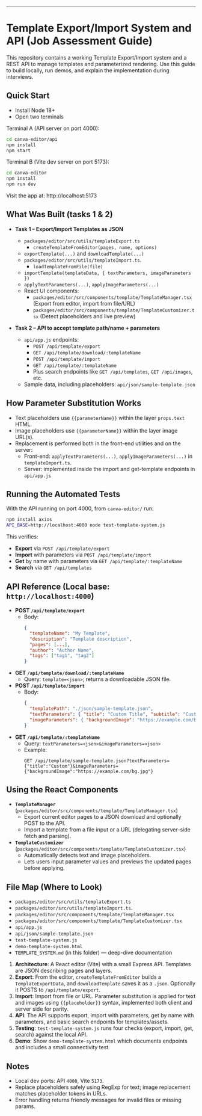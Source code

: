 ---
# Template Export/Import System and API (Job Assessment Guide)

This repository contains a working Template Export/Import system and a REST API to manage templates and parameterized rendering. Use this guide to build locally, run demos, and explain the implementation during interviews.

## Quick Start

- Install Node 18+
- Open two terminals

Terminal A (API server on port 4000):

```bash
cd canva-editor/api
npm install
npm start
```

Terminal B (Vite dev server on port 5173):

```bash
cd canva-editor
npm install
npm run dev
```

Visit the app at: http://localhost:5173

## What Was Built (tasks 1 & 2)

- **Task 1 – Export/Import Templates as JSON**
  - `packages/editor/src/utils/templateExport.ts`
    - `createTemplateFromEditor(pages, name, options)`
  - `exportTemplate(...)` and `downloadTemplate(...)`
  - `packages/editor/src/utils/templateImport.ts`.
    - `loadTemplateFromFile(file)`
  - `importTemplate(templateData, { textParameters, imageParameters })`
  - `applyTextParameters(...)`, `applyImageParameters(...)`
  - React UI components:
    - `packages/editor/src/components/template/TemplateManager.tsx` (Export from editor, import from file/URL)
    - `packages/editor/src/components/template/TemplateCustomizer.tsx` (Detect placeholders and live preview)

- **Task 2 – API to accept template path/name + parameters**
  - `api/app.js` endpoints:
    - `POST /api/template/export`
    - `GET /api/template/download/:templateName`
    - `POST /api/template/import`
    - `GET /api/template/:templateName`
    - Plus search endpoints like `GET /api/templates`, `GET /api/images`, etc.
  - Sample data, including placeholders: `api/json/sample-template.json`

## How Parameter Substitution Works

- Text placeholders use `{{parameterName}}` within the layer `props.text` HTML.
- Image placeholders use `{{parameterName}}` within the layer image URL(s).
- Replacement is performed both in the front-end utilities and on the server:
  - Front-end: `applyTextParameters(...)`, `applyImageParameters(...)` in `templateImport.ts`.
  - Server: implemented inside the import and get-template endpoints in `api/app.js`

## Running the Automated Tests

With the API running on port 4000, from `canva-editor/` run:

```bash
npm install axios
API_BASE=http://localhost:4000 node test-template-system.js
```

This verifies:
- **Export** via `POST /api/template/export`
- **Import** with parameters via `POST /api/template/import`
- **Get** by name with parameters via `GET /api/template/:templateName`
- **Search** via `GET /api/templates`

## API Reference (Local base: `http://localhost:4000`)

- **POST `/api/template/export`**
  - Body:
    ```json
    {
      "templateName": "My Template",
      "description": "Template description",
      "pages": [...],
      "author": "Author Name",
      "tags": ["tag1", "tag2"]
    }
    ```
- **GET `/api/template/download/:templateName`**
  - Query: `template=<json>`; returns a downloadable JSON file.
- **POST `/api/template/import`**
  - Body:
    ```json
    {
      "templatePath": "./json/sample-template.json",
      "textParameters": { "title": "Custom Title", "subtitle": "Custom Subtitle" },
      "imageParameters": { "backgroundImage": "https://example.com/bg.jpg" }
    }
    ```
- **GET `/api/template/:templateName`**
  - Query: `textParameters=<json>&imageParameters=<json>`
  - Example:
    ```http
    GET /api/template/sample-template.json?textParameters={"title":"Custom"}&imageParameters={"backgroundImage":"https://example.com/bg.jpg"}
    ```

## Using the React Components

- **`TemplateManager`** (`packages/editor/src/components/template/TemplateManager.tsx`)
  - Export current editor pages to a JSON download and optionally POST to the API.
  - Import a template from a file input or a URL (delegating server-side fetch and parsing).
- **`TemplateCustomizer`** (`packages/editor/src/components/template/TemplateCustomizer.tsx`)
  - Automatically detects text and image placeholders.
  - Lets users input parameter values and previews the updated pages before applying.

## File Map (Where to Look)

- `packages/editor/src/utils/templateExport.ts`
- `packages/editor/src/utils/templateImport.ts`.
- `packages/editor/src/components/template/TemplateManager.tsx`
- `packages/editor/src/components/template/TemplateCustomizer.tsx`
- `api/app.js`
- `api/json/sample-template.json`
- `test-template-system.js`
- `demo-template-system.html`
- `TEMPLATE_SYSTEM.md` (in this folder) — deep-dive documentation


1. **Architecture**: A React editor (Vite) with a small Express API. Templates are JSON describing pages and layers.
2. **Export**: From the editor, `createTemplateFromEditor` builds a `TemplateExportData`, and `downloadTemplate` saves it as a `.json`. Optionally it POSTS to `/api/template/export`.
3. **Import**: Import from file or URL. Parameter substitution is applied for text and images using `{{placeholder}}` syntax, implemented both client and server side for parity.
4. **API**: The API supports export, import with parameters, get by name with parameters, and basic search endpoints for templates/assets.
5. **Testing**: `test-template-system.js` runs four checks (export, import, get, search) against the local API.
6. **Demo**: Show `demo-template-system.html` which documents endpoints and includes a small connectivity test.

## Notes

- Local dev ports: API `4000`, Vite `5173`.
- Replace placeholders safely using RegExp for text; image replacement matches placeholder tokens in URLs.
- Error handling returns friendly messages for invalid files or missing params.